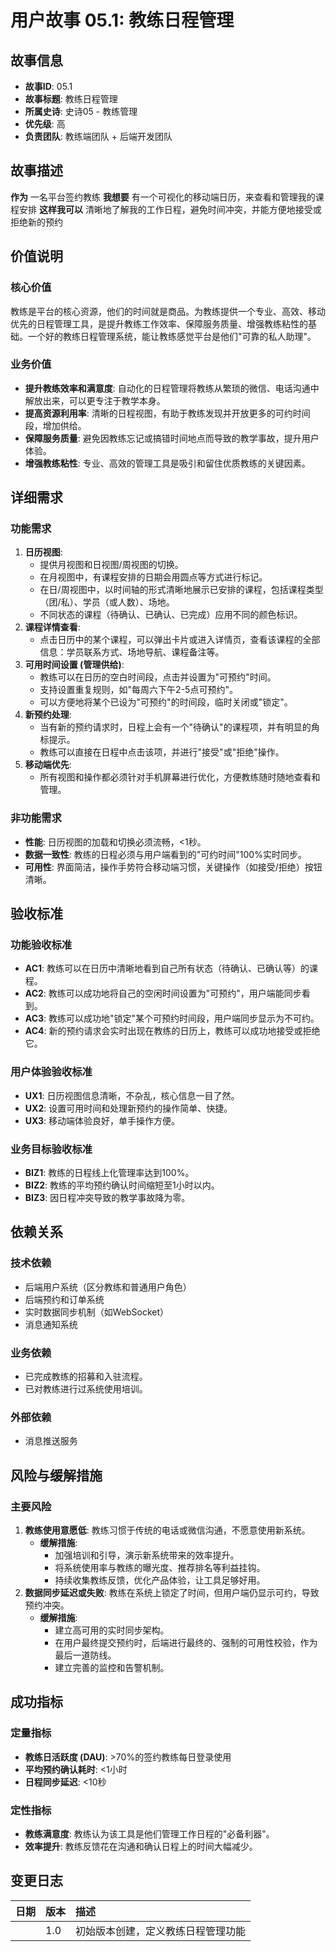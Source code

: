 # 用户故事 05.1: 教练日程管理

## 故事信息
- **故事ID**: 05.1
- **故事标题**: 教练日程管理
- **所属史诗**: 史诗05 - 教练管理
- **优先级**: 高
- **负责团队**: 教练端团队 + 后端开发团队

## 故事描述

**作为** 一名平台签约教练
**我想要** 有一个可视化的移动端日历，来查看和管理我的课程安排
**这样我可以** 清晰地了解我的工作日程，避免时间冲突，并能方便地接受或拒绝新的预约

## 价值说明

### 核心价值
教练是平台的核心资源，他们的时间就是商品。为教练提供一个专业、高效、移动优先的日程管理工具，是提升教练工作效率、保障服务质量、增强教练粘性的基础。一个好的教练日程管理系统，能让教练感觉平台是他们"可靠的私人助理"。

### 业务价值
- **提升教练效率和满意度**: 自动化的日程管理将教练从繁琐的微信、电话沟通中解放出来，可以更专注于教学本身。
- **提高资源利用率**: 清晰的日程视图，有助于教练发现并开放更多的可约时间段，增加供给。
- **保障服务质量**: 避免因教练忘记或搞错时间地点而导致的教学事故，提升用户体验。
- **增强教练粘性**: 专业、高效的管理工具是吸引和留住优质教练的关键因素。

## 详细需求

### 功能需求
1.  **日历视图**:
    *   提供月视图和日视图/周视图的切换。
    *   在月视图中，有课程安排的日期会用圆点等方式进行标记。
    *   在日/周视图中，以时间轴的形式清晰地展示已安排的课程，包括课程类型（团/私）、学员（或人数）、场地。
    *   不同状态的课程（待确认、已确认、已完成）应用不同的颜色标识。
2.  **课程详情查看**:
    *   点击日历中的某个课程，可以弹出卡片或进入详情页，查看该课程的全部信息：学员联系方式、场地导航、课程备注等。
3.  **可用时间设置 (管理供给)**:
    *   教练可以在日历的空白时间段，点击并设置为"可预约"时间。
    *   支持设置重复规则，如"每周六下午2-5点可预约"。
    *   可以方便地将某个已设为"可预约"的时间段，临时关闭或"锁定"。
4.  **新预约处理**:
    *   当有新的预约请求时，日程上会有一个"待确认"的课程项，并有明显的角标提示。
    *   教练可以直接在日程中点击该项，并进行"接受"或"拒绝"操作。
5.  **移动端优先**:
    *   所有视图和操作都必须针对手机屏幕进行优化，方便教练随时随地查看和管理。

### 非功能需求
-   **性能**: 日历视图的加载和切换必须流畅，<1秒。
-   **数据一致性**: 教练的日程必须与用户端看到的"可约时间"100%实时同步。
-   **可用性**: 界面简洁，操作手势符合移动端习惯，关键操作（如接受/拒绝）按钮清晰。

## 验收标准

### 功能验收标准
-   **AC1**: 教练可以在日历中清晰地看到自己所有状态（待确认、已确认等）的课程。
-   **AC2**: 教练可以成功地将自己的空闲时间设置为"可预约"，用户端能同步看到。
-   **AC3**: 教练可以成功地"锁定"某个可预约时间段，用户端同步显示为不可约。
-   **AC4**: 新的预约请求会实时出现在教练的日历上，教练可以成功地接受或拒绝它。

### 用户体验验收标准
-   **UX1**: 日历视图信息清晰，不杂乱，核心信息一目了然。
-   **UX2**: 设置可用时间和处理新预约的操作简单、快捷。
-   **UX3**: 移动端体验良好，单手操作方便。

### 业务目标验收标准
-   **BIZ1**: 教练的日程线上化管理率达到100%。
-   **BIZ2**: 教练的平均预约确认时间缩短至1小时以内。
-   **BIZ3**: 因日程冲突导致的教学事故降为零。

## 依赖关系

### 技术依赖
-   后端用户系统（区分教练和普通用户角色）
-   后端预约和订单系统
-   实时数据同步机制（如WebSocket）
-   消息通知系统

### 业务依赖
-   已完成教练的招募和入驻流程。
-   已对教练进行过系统使用培训。

### 外部依赖
-   消息推送服务

## 风险与缓解措施

### 主要风险
1.  **教练使用意愿低**: 教练习惯于传统的电话或微信沟通，不愿意使用新系统。
    -   **缓解措施**:
        *   加强培训和引导，演示新系统带来的效率提升。
        *   将系统使用率与教练的曝光度、推荐排名等利益挂钩。
        *   持续收集教练反馈，优化产品体验，让工具足够好用。
2.  **数据同步延迟或失败**: 教练在系统上锁定了时间，但用户端仍显示可约，导致预约冲突。
    -   **缓解措施**:
        *   建立高可用的实时同步架构。
        *   在用户最终提交预约时，后端进行最终的、强制的可用性校验，作为最后一道防线。
        *   建立完善的监控和告警机制。

## 成功指标

### 定量指标
-   **教练日活跃度 (DAU)**: >70%的签约教练每日登录使用
-   **平均预约确认耗时**: <1小时
-   **日程同步延迟**: <10秒

### 定性指标
-   **教练满意度**: 教练认为该工具是他们管理工作日程的"必备利器"。
-   **效率提升**: 教练反馈花在沟通和确认日程上的时间大幅减少。

## 变更日志

| 日期 | 版本 | 描述 |
| :--- | :--- | :---------- |
|      | 1.0  | 初始版本创建，定义教练日程管理功能 |